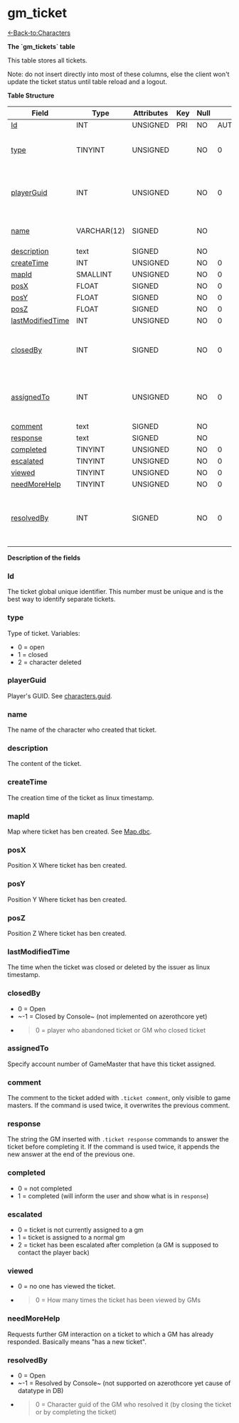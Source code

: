 # gm\_ticket

[<-Back-to:Characters](database-characters)

**The \`gm\_tickets\` table**

This table stores all tickets.

Note: do not insert directly into most of these columns, else the client won't update the ticket status until table reload and a logout.

**Table Structure**

| Field                  | Type        | Attributes | Key | Null | Default        | Extra | Comment                                    |
| ---------------------- | ----------- | ---------- | --- | ---- | -------------- | ----- | ------------------------------------------ |
| [Id][1]                | INT         | UNSIGNED   | PRI | NO   | AUTO_INCREMENT |       |                                            |
| [type][2]              | TINYINT     | UNSIGNED   |     | NO   | 0              |       | 0 open, 1 closed, 2 character deleted      |
| [playerGuid][3]        | INT         | UNSIGNED   |     | NO   | 0              |       | Global Unique Identifier of ticket creator |
| [name][4]              | VARCHAR(12) | SIGNED     |     | NO   |                |       | Name of ticket creator                     |
| [description][5]       | text        | SIGNED     |     | NO   |                |       |                                            |
| [createTime][6]        | INT         | UNSIGNED   |     | NO   | 0              |       |                                            |
| [mapId][7]             | SMALLINT    | UNSIGNED   |     | NO   | 0              |       |                                            |
| [posX][8]              | FLOAT       | SIGNED     |     | NO   | 0              |       |                                            |
| [posY][9]              | FLOAT       | SIGNED     |     | NO   | 0              |       |                                            |
| [posZ][10]             | FLOAT       | SIGNED     |     | NO   | 0              |       |                                            |
| [lastModifiedTime][11] | INT         | UNSIGNED   |     | NO   | 0              |       |                                            |
| [closedBy][12]         | INT         | SIGNED     |     | NO   | 0              |       | -1 Closed by Console, >0 GUID of GM        |
| [assignedTo][13]       | INT         | UNSIGNED   |     | NO   | 0              |       | GUID of admin to whom ticket is assigned   |
| [comment][14]          | text        | SIGNED     |     | NO   |                |       |                                            |
| [response][15]         | text        | SIGNED     |     | NO   |                |       |                                            |
| [completed][16]        | TINYINT     | UNSIGNED   |     | NO   | 0              |       |                                            |
| [escalated][17]        | TINYINT     | UNSIGNED   |     | NO   | 0              |       |                                            |
| [viewed][18]           | TINYINT     | UNSIGNED   |     | NO   | 0              |       |                                            |
| [needMoreHelp][19]     | TINYINT     | UNSIGNED   |     | NO   | 0              |       |                                            |
| [resolvedBy][20]       | INT         | SIGNED     |     | NO   | 0              |       | -1 Resolved by Console, >0 GUID of GM      |

[1]: #id
[2]: #type
[3]: #playerguid
[4]: #name
[5]: #description
[6]: #createtime
[7]: #mapid
[8]: #posx
[9]: #posy
[10]: #posz
[11]: #lastmodifiedtime
[12]: #closedby
[13]: #assignedto
[14]: #comment
[15]: #response
[16]: #completed
[17]: #escalated
[18]: #viewed
[19]: #needmorehelp
[20]: #resolvedby

**Description of the fields**

### Id

The ticket global unique identifier. This number must be unique and is the best way to identify separate tickets.

### type

Type of ticket. Variables: 
- 0 = open
- 1 = closed
- 2 = character deleted

### playerGuid

Player's GUID. See [characters.guid](characters#guid).

### name

The name of the character who created that ticket.

### description

The content of the ticket.

### createTime

The creation time of the ticket as linux timestamp.

### mapId

Map where ticket has ben created. See [Map.dbc](map).

### posX

Position X Where ticket has ben created.

### posY

Position Y Where ticket has ben created.

### posZ

Position Z Where ticket has ben created.

### lastModifiedTime

The time when the ticket was closed or deleted by the issuer as linux timestamp.

### closedBy

- 0 = Open
- ~-1 = Closed by Console~ (not implemented on azerothcore yet)
- > 0 = player who abandoned ticket or GM who closed ticket

### assignedTo

Specify account number of GameMaster that have this ticket assigned.

### comment

The comment to the ticket added with `.ticket comment`, only visible to game masters. If the command is used twice, it overwrites the previous comment.

### response

The string the GM inserted with `.ticket response` commands to answer the ticket before completing it. If the command is used twice, it appends the new answer at the end of the previous one.

### completed

- 0 = not completed
- 1 = completed (will inform the user and show what is in `response`)

### escalated

- 0 = ticket is not currently assigned to a gm
- 1 = ticket is assigned to a normal gm
- 2 = ticket has been escalated after completion (a GM is supposed to contact the player back) 


### viewed

- 0 = no one has viewed the ticket.
- > 0 = How many times the ticket has been viewed by GMs

### needMoreHelp

Requests further GM interaction on a ticket to which a GM has already responded. Basically means "has a new ticket".

### resolvedBy

- 0 = Open
- ~-1 = Resolved by Console~ (not supported on azerothcore yet cause of datatype in DB)
- > 0 = Character guid of the GM who resolved it (by closing the ticket or by completing the ticket)
